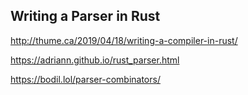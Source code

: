 Writing a Parser in Rust
---

http://thume.ca/2019/04/18/writing-a-compiler-in-rust/

https://adriann.github.io/rust_parser.html

https://bodil.lol/parser-combinators/
